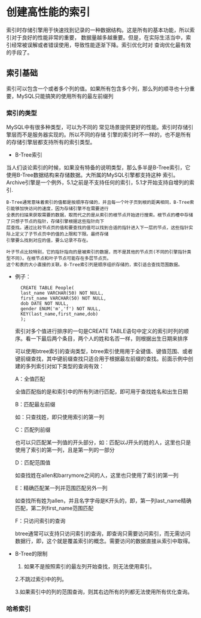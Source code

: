 # 创建高性能的索引



索引时存储引擎用于快速找到记录的一种数据结构。这是所有的基本功能，所以索引对于良好的性能非常的重要，
数据量越多越重要。但是，在实际生活当中，索引经常被误解或者错误使用，导致性能逐渐下降。索引优化时对
查询优化最有效的手段了。



## 索引基础

索引可以包含一个或者多个列的值。如果所有包含多个列，那么列的顺寻也十分重要，MySQL只能搞笑的使用所有的最左前缀列


### 索引的类型

MySQL中有很多种类型，可以为不同的 常见场景提供更好的性能。索引时存储引擎层而不是服务器实现的。所以不同的存储
引擎的索引时不一样的，也不是所有的存储引擎层都支持所有的索引类型。




* B-Tree索引

当人们谈论索引的时候，如果没有特备的说明类型，那么多半是B-Tree索引，它使用B-Tree数据结构来存储数据。大所属的MySQL引擎都支持这种
索引。Archive引擎是一个例外，5.1之前是不支持任何的索引，5.1才开始支持自增列的索引.


    B-Tree通常意味着索引的值都是按顺序存储的，并且每一个叶子页到根的距离相同，B-Tree索引能够加快访问的速度，因为存储引擎不在需要进行
    全表的扫描来获取需要的数据，取而代之的是从索引的根节点开始进行搜索。根节点的槽中存储了只想子节点的指针，存储引擎根据这些指针向下
    层查找。通过比较节点页的值和要查找的值可以找到合适的指针进入下一层的节点，这些指针实际上定义了子节点页中的值的上限和下限。最终存储
    引擎要么找到对应的值，要么记录不存在。 

    叶子节点比较特别，它的指针指向的是被索引的数据，而不是其他的节点页(不同的引擎指针类型不同)。在根节点和叶子节点可能存在多层节点页。
    这个和表的大小直接的关联。B-Tree索引列是顺序组织存储的，索引适合查找范围数据。
    
    
    
* 例子：

        CREATE TABLE People(
        last_name VARCHAR(50) NOT NULL,
        first_name VARCHAR(50) NOT NULL,
        dob DATE NOT NULL,
        gender ENUM('m','f') NOT NULL,
        KEY(last_name,first_name,dob)
        );

     索引对多个值进行排序的一句是CREATE TABLE语句中定义的索引时列的顺序。看一下最后两个条目，两个人的姓和名否一样，则根据出生日期来排序
    
    
    可以使用btree索引的查询类型，btree索引使用用于全键值、键值范围、或者键前缀查找，其中键前缀查找只适合用于根据最左前缀的查找。前面示例中创建的多列索引对如下类型的查询有效：
    
    A：全值匹配
    
    全值匹配指的是和索引中的所有列进行匹配，即可用于查找姓名和出生日期
    
    B：匹配最左前缀
    
    如：只查找姓，即只使用索引的第一列
    
    C：匹配列前缀
    
    也可以只匹配某一列值的开头部分，如：匹配以J开头的姓的人，这里也只是使用了索引的第一列，且是第一列的一部分
    
    D：匹配范围值
    
    如查找姓在allen和barrymore之间的人，这里也只使用了索引的第一列
    
    E：精确匹配某一列并范围匹配另外一列
    
    如查找所有姓为allen，并且名字字母是K开头的，即，第一列last_name精确匹配，第二列first_name范围匹配
    
    F：只访问索引的查询
    
    btree通常可以支持只访问索引的查询，即查询只需要访问索引，而无需访问数据行，即，这个就是覆盖索引的概念。需要访问的数据直接从索引中取得。
    


* B-Tree的限制


    1. 如果不是按照索引的最左列开始查找，则无法使用索引。

    2.不跳过索引中的列。
    
    3.如果索引中的列的范围查询，则其右边所有的列都无法使用所有优化查询。


### 哈希索引












































